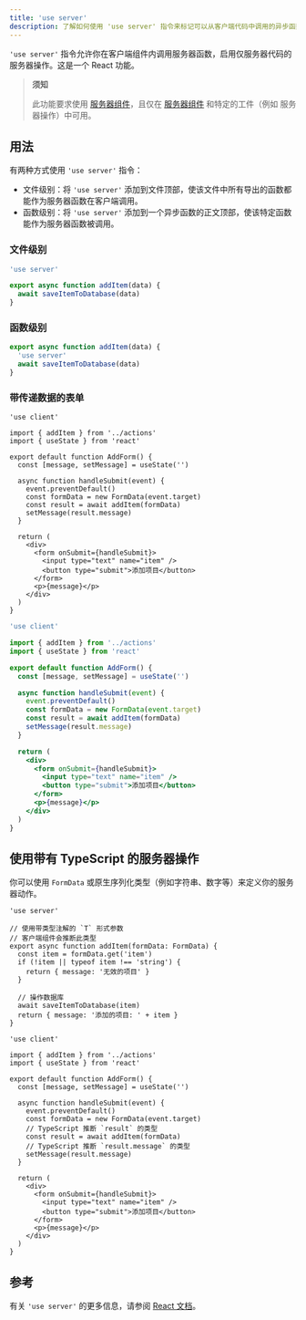 ```yaml
---
title: 'use server'
description: 了解如何使用 'use server' 指令来标记可以从客户端代码中调用的异步函数。
---
```


`'use server'` 指令允许你在客户端组件内调用服务器函数，启用仅服务器代码的服务器操作。这是一个 React 功能。

> **须知**
>
> 此功能要求使用 [服务器组件](/nextjs-cn/app/building-your-application/rendering/server-components)，且仅在 [服务器组件](/nextjs-cn/app/building-your-application/rendering/server-components) 和特定的工件（例如 服务器操作）中可用。

## 用法

有两种方式使用 `'use server'` 指令：

- 文件级别：将 `'use server'` 添加到文件顶部，使该文件中所有导出的函数都能作为服务器函数在客户端调用。
- 函数级别：将 `'use server'` 添加到一个异步函数的正文顶部，使该特定函数能作为服务器函数被调用。

### 文件级别

```js
'use server'

export async function addItem(data) {
  await saveItemToDatabase(data)
}
```

### 函数级别

```jsx
export async function addItem(data) {
  'use server'
  await saveItemToDatabase(data)
}
```

### 带传递数据的表单

```tsx highlight={3, 6, 12, 21} switcher
'use client'

import { addItem } from '../actions'
import { useState } from 'react'

export default function AddForm() {
  const [message, setMessage] = useState('')

  async function handleSubmit(event) {
    event.preventDefault()
    const formData = new FormData(event.target)
    const result = await addItem(formData)
    setMessage(result.message)
  }

  return (
    <div>
      <form onSubmit={handleSubmit}>
        <input type="text" name="item" />
        <button type="submit">添加项目</button>
      </form>
      <p>{message}</p>
    </div>
  )
}
```

```jsx highlight={3, 6, 12, 21} switcher
'use client'

import { addItem } from '../actions'
import { useState } from 'react'

export default function AddForm() {
  const [message, setMessage] = useState('')

  async function handleSubmit(event) {
    event.preventDefault()
    const formData = new FormData(event.target)
    const result = await addItem(formData)
    setMessage(result.message)
  }

  return (
    <div>
      <form onSubmit={handleSubmit}>
        <input type="text" name="item" />
        <button type="submit">添加项目</button>
      </form>
      <p>{message}</p>
    </div>
  )
}
```

## 使用带有 TypeScript 的服务器操作

你可以使用 `FormData` 或原生序列化类型（例如字符串、数字等）来定义你的服务器动作。

```tsx switcher highlight={5}
'use server'

// 使用带类型注解的 `T` 形式参数
// 客户端组件会推断此类型
export async function addItem(formData: FormData) {
  const item = formData.get('item')
  if (!item || typeof item !== 'string') {
    return { message: '无效的项目' }
  }

  // 操作数据库
  await saveItemToDatabase(item)
  return { message: '添加的项目: ' + item }
}
```

```tsx switcher highlight={3, 13}
'use client'

import { addItem } from '../actions'
import { useState } from 'react'

export default function AddForm() {
  const [message, setMessage] = useState('')

  async function handleSubmit(event) {
    event.preventDefault()
    const formData = new FormData(event.target)
    // TypeScript 推断 `result` 的类型
    const result = await addItem(formData)
    // TypeScript 推断 `result.message` 的类型
    setMessage(result.message)
  }

  return (
    <div>
      <form onSubmit={handleSubmit}>
        <input type="text" name="item" />
        <button type="submit">添加项目</button>
      </form>
      <p>{message}</p>
    </div>
  )
}
```

## 参考

有关 `'use server'` 的更多信息，请参阅 [React 文档](https://react.dev/reference/rsc/use-server)。
